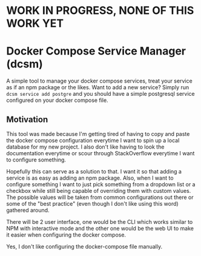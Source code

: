 # WORK IN PROGRESS, NONE OF THIS WORK YET

# Docker Compose Service Manager (dcsm)

A simple tool to manage your docker compose services, treat your service as if an npm package or the likes. Want to add a new service? Simply run `dcsm service add postgre` and you should have a simple postgresql service configured on your docker compose file.

## Motivation

This tool was made because I'm getting tired of having to copy and paste the docker compose configuration everytime I want to spin up a local database for my new project. I also don't like having to look the documentation everytime or scour through StackOverflow everytime I want to configure something.

Hopefully this can serve as a solution to that. I want it so that adding a service is as easy as adding an npm package. Also, when I want to configure something I want to just pick something from a dropdown list or a checkbox while still being capable of overriding them with custom values. The possible values will be taken from common configurations out there or some of the "best practice" (even though I don't like using this word) gathered around.

There will be 2 user interface, one would be the CLI which works similar to NPM with interactive mode and the other one would be the web UI to make it easier when configuring the docker compose.

Yes, I don't like configuring the docker-compose file manually.
